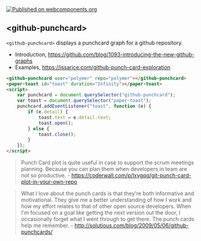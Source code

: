 [![Published on webcomponents.org](https://img.shields.io/badge/webcomponents.org-published-blue.svg)](https://www.webcomponents.org/element/renfeng/github-punchcard)

## &lt;github-punchcard&gt;

`<github-punchcard>` displays a punchcard graph for a github repository.

* Introduction, https://github.com/blog/1093-introducing-the-new-github-graphs
* Examples, https://issarice.com/github-punch-card-exploration

<!--
```
<custom-element-demo>
  <template>
    <link rel="import" href="github-punchcard.html">
    <link rel="import" href="../paper-toast/paper-toast.html">
    <next-code-block></next-code-block>
  </template>
</custom-element-demo>
```
-->
```html
<github-punchcard user="polymer" repo="polymer"></github-punchcard>
<paper-toast id="toast" duration="Infinity"></paper-toast>
<script>
	var punchcard = document.querySelector("github-punchcard");
	var toast = document.querySelector("paper-toast");
	punchcard.addEventListener("toast", function (e) {
		if (e.detail) {
			toast.text = e.detail.text;
			toast.open();
		} else {
			toast.close();
		}
	});
</script>
```

> Punch Card plot is quite useful in case to support the scrum meetings planning. Because you can plan them when developers in team are not so productive. - https://coderwall.com/p/lxygqq/git-punch-card-plot-in-your-own-repo

> What I love about the punch cards is that they're both informative and motivational. They give me a better understanding of how I work and how my effort relates to that of other open source developers. When I'm focused on a goal like getting the next version out the door, I occasionally forget what I went through to get there. The punch cards help me remember. - http://solutious.com/blog/2009/05/06/github-punchcards/